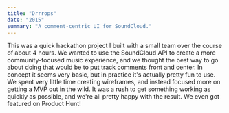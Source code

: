 ```yaml
---
title: "Drrrops"
date: "2015"
summary: "A comment-centric UI for SoundCloud."
---
```


This was a quick hackathon project I built with a small team over the course of about 4 hours. We wanted to use the SoundCloud API to create a more community-focused music experience, and we thought the best way to go about doing that would be to put track comments front and center. In concept it seems very basic, but in practice it's actually pretty fun to use. We spent very little time creating wireframes, and instead focused more on getting a MVP out in the wild. It was a rush to get something working as quickly as possible, and we're all pretty happy with the result. We even got featured on Product Hunt!
